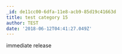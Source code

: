 ```yaml
---
_id: de11cc00-6dfa-11e8-acb9-85d19c41663d
title: test category 15
author: TEST
date: '2018-06-12T04:41:27.049Z'
---
```

immediate release
